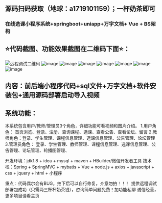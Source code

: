 ## 源码扫码获取（地球：a1719101159）；一杯奶茶即可
### 在线选课小程序系统+springboot+uniapp+万字文档+ Vue + BS架构
## ⭐代码截图、功能效果截图在二维码下面⭐：
![远程调试二维码](https://github.com/user-attachments/assets/78c0a702-8cd2-43d0-8db3-1df7720fc985)
![image](https://github.com/user-attachments/assets/dc7f7987-4f49-4246-b93e-0a8b26e16c4a)
![image](https://github.com/user-attachments/assets/408389f1-07a0-47c1-af7a-5f895505648b)
![image](https://github.com/user-attachments/assets/d2d289bc-00ea-4e2d-a8fd-e0cc06fb2124)
![image](https://github.com/user-attachments/assets/7d6b7d1a-d07e-45da-a325-4fc3ae2978a9)
![image](https://github.com/user-attachments/assets/6d90a9d7-20e4-4ea3-993e-8a76e1bad431)
![image](https://github.com/user-attachments/assets/c563cc8f-cf43-43a1-b8ce-53e4b77092b2)
![image](https://github.com/user-attachments/assets/1060f7cd-cf65-4a7f-b8b3-b9d8e97fa814)

## 内容：前后端小程序代码+sql文件+万字文档+软件安装包+通用源码部署启动导入视频
## 系统功能：
本系统包含用户/教师/管理员3个角色，详细功能可看视频和图片介绍。
1.用户角色： 首页浏览、登录、注册、查询课程、选课、查看公告、查看论坛、留言
2.教师角色：登录、学生管理、课程信息管理、选课信息管理、公告管理、论坛管理
3.管理员角色： 登录、学生管理、教师管理、课程信息管理、选课信息管理、公告管理、论坛管理、轮播图管理、

开发环境：jdk1.8 + idea + mysql + maven + ‌HBuilder/微信开发者工具
技术栈：Spring + SpringMVC + mybatis + Vue + node.js + axios + javascript + css + jquery + html + 小程序

重点：代码偶尔会有BUG，拍下后可以自行修复，介意勿拍！！！
提供远程调试部署包成功（只需两三杯杯奶茶钱），咨询简单问题免费！加功能私聊
诚信经营，更多项目请看主页
